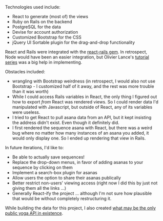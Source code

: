 
Technologies used include:
* React to generate (most of) the views
* Ruby on Rails on the backend
* PostgreSQL for the data
* Devise for account authorization
* Customized Bootstrap for the CSS
* jQuery UI Sortable plugin for the drag-and-drop functionality

React and Rails were integrated with the <a href="https://github.com/reactjs/react-rails">react-rails gem</a>. In retrospect, Node would have been an easier integration, but Olivier Lance's <a href="https://medium.com/technically-speaking/isomorphic-reactjs-app-with-ruby-on-rails-part-1-server-side-rendering-8438bbb1ea1c#.ucoexco93">tutorial series</a> was a big help in implementing.

Obstacles included:
* wrangling with Bootstrap weirdness (in retrospect, I would also not use Bootstrap - I customized half of it away, and the rest was more trouble than it was worth)
* While I could access Rails variables in React, the only thing I figured out how to export <i>from</i> React was rendered views. So I could render data I'd manipulated with Javascript, but outside of React, any of its variables were useless.
* I tried to get React to pull asana data from an API, but it kept insisting the address didn't exist. Even though it definitely did.
* I first rendered the sequence asana with React, but there was a weird bug where no matter how many instances of an asana you added, it would only display one. So I ended up rendering that view in Rails.

In future iterations, I'd like to:
* Be able to actually save sequences!
* Replace the drop-down menus, in favor of adding asanas to your sequence by clicking on them
* Implement a search-box plugin for asanas
* Allow users the option to share their asanas publically
* Better restrict non-users' viewing access (right now I did this by just not giving them all the links ...)
* Generally React-ify the project ... although I'm not sure how plausible that would be without completely restructuring it.

While building the data for this project, I also created <a href="http://github.com/rebeccaestes/yoga_api">what may be the only public yoga API in existence</a>.
